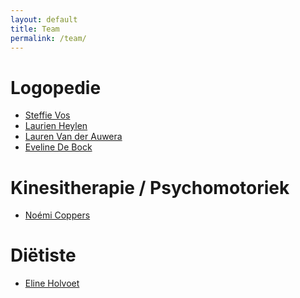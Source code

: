 ```yaml
---
layout: default
title: Team
permalink: /team/
---
```

# Logopedie

<ul>
	<li><a href="{{ site.baseurl }}/logopedie/steffie_vos.html">Steffie Vos</a></li> 
	<li><a href="{{ site.baseurl }}/logopedie/laurien_heylen.html">Laurien Heylen</a></li>
	<li><a href="{{ site.baseurl }}/logopedie/Lauren_Van_der_Auwera.html">Lauren Van der Auwera</a></li>
	<li><a href="{{ site.baseurl }}/logopedie/eveline_de_bock.html">Eveline De Bock</a></li>
</ul>

# Kinesitherapie / Psychomotoriek

<ul>
    <li><a href="{{ site.baseurl }}/kinesitherapie/noemi_coppers">Noémi Coppers</a></li>
</ul>


# Diëtiste

<ul>
	<li><a href="{{ site.baseurl }}/dietetiek/eline_holvoet.html">Eline Holvoet</a></li>
</ul>

